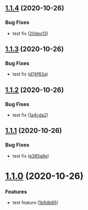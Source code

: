 ## [1.1.4](https://github.com/jwbaart/children-quotes/compare/v1.1.3...v1.1.4) (2020-10-26)


### Bug Fixes

* test fix ([20decf3](https://github.com/jwbaart/children-quotes/commit/20decf3d1e25395a1d6f45fbd9cf7a196a0b63c1))

## [1.1.3](https://github.com/jwbaart/children-quotes/compare/v1.1.2...v1.1.3) (2020-10-26)


### Bug Fixes

* test fix ([d74f82a](https://github.com/jwbaart/children-quotes/commit/d74f82aee71cb3759db9a73ffbb721387ab616ca))

## [1.1.2](https://github.com/jwbaart/children-quotes/compare/v1.1.1...v1.1.2) (2020-10-26)


### Bug Fixes

* test fix ([1a4cda2](https://github.com/jwbaart/children-quotes/commit/1a4cda2f4c8e3eace8b0491372665e157b2dd001))

## [1.1.1](https://github.com/jwbaart/children-quotes/compare/v1.1.0...v1.1.1) (2020-10-26)


### Bug Fixes

* test fix ([e385a9e](https://github.com/jwbaart/children-quotes/commit/e385a9e32655e989ae3c45d447a1910d1ecb8542))

# [1.1.0](https://github.com/jwbaart/children-quotes/compare/v1.0.0...v1.1.0) (2020-10-26)


### Features

* test feature ([1b9db85](https://github.com/jwbaart/children-quotes/commit/1b9db857ecc1b52bbfdb8bf1877c3c84a282b4f2))
